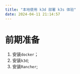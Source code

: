 ```yaml
---
title: "本地使用 k3d 部署 k3s 体验"
date: 2024-04-11 21:14:57
---
```


# 前期准备

1. 安装`docker`；
2. 安装`k3d`;
3. 安装`Rancher`;